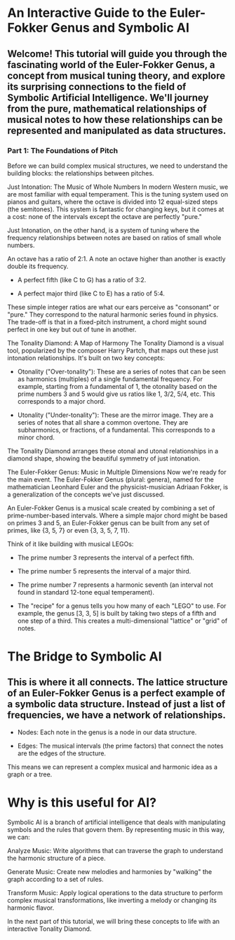 # An Interactive Guide to the Euler-Fokker Genus and Symbolic AI
## Welcome! This tutorial will guide you through the fascinating world of the Euler-Fokker Genus, a concept from musical tuning theory, and explore its surprising connections to the field of Symbolic Artificial Intelligence. We'll journey from the pure, mathematical relationships of musical notes to how these relationships can be represented and manipulated as data structures.

### Part 1: The Foundations of Pitch
Before we can build complex musical structures, we need to understand the building blocks: the relationships between pitches.

Just Intonation: The Music of Whole Numbers
In modern Western music, we are most familiar with equal temperament. This is the tuning system used on pianos and guitars, where the octave is divided into 12 equal-sized steps (the semitones). This system is fantastic for changing keys, but it comes at a cost: none of the intervals except the octave are perfectly "pure."

Just Intonation, on the other hand, is a system of tuning where the frequency relationships between notes are based on ratios of small whole numbers.

An octave has a ratio of 2:1. A note an octave higher than another is exactly double its frequency.

- A perfect fifth (like C to G) has a ratio of 3:2.

- A perfect major third (like C to E) has a ratio of 5:4.

These simple integer ratios are what our ears perceive as "consonant" or "pure." They correspond to the natural harmonic series found in physics. The trade-off is that in a fixed-pitch instrument, a chord might sound perfect in one key but out of tune in another.

The Tonality Diamond: A Map of Harmony
The Tonality Diamond is a visual tool, popularized by the composer Harry Partch, that maps out these just intonation relationships. It's built on two key concepts:

- Otonality ("Over-tonality"): These are a series of notes that can be seen as harmonics (multiples) of a single fundamental frequency. For example, starting from a fundamental of 1, the otonality based on the prime numbers 3 and 5 would give us ratios like 1, 3/2, 5/4, etc. This corresponds to a major chord.

- Utonality ("Under-tonality"): These are the mirror image. They are a series of notes that all share a common overtone. They are subharmonics, or fractions, of a fundamental. This corresponds to a minor chord.

The Tonality Diamond arranges these otonal and utonal relationships in a diamond shape, showing the beautiful symmetry of just intonation.

The Euler-Fokker Genus: Music in Multiple Dimensions
Now we're ready for the main event. The Euler-Fokker Genus (plural: genera), named for the mathematician Leonhard Euler and the physicist-musician Adriaan Fokker, is a generalization of the concepts we've just discussed.

An Euler-Fokker Genus is a musical scale created by combining a set of prime-number-based intervals. Where a simple major chord might be based on primes 3 and 5, an Euler-Fokker genus can be built from any set of primes, like {3, 5, 7} or even {3, 3, 5, 7, 11}.

Think of it like building with musical LEGOs:

- The prime number 3 represents the interval of a perfect fifth.

- The prime number 5 represents the interval of a major third.

- The prime number 7 represents a harmonic seventh (an interval not found in standard 12-tone equal temperament).

- The "recipe" for a genus tells you how many of each "LEGO" to use. For example, the genus [3, 3, 5] is built by taking two steps of a fifth and one step of a third. This creates a multi-dimensional "lattice" or "grid" of notes.

# The Bridge to Symbolic AI
## This is where it all connects. The lattice structure of an Euler-Fokker Genus is a perfect example of a symbolic data structure. Instead of just a list of frequencies, we have a network of relationships.

- Nodes: Each note in the genus is a node in our data structure.

- Edges: The musical intervals (the prime factors) that connect the notes are the edges of the structure.

This means we can represent a complex musical and harmonic idea as a graph or a tree.

# Why is this useful for AI?

Symbolic AI is a branch of artificial intelligence that deals with manipulating symbols and the rules that govern them. By representing music in this way, we can:

Analyze Music: Write algorithms that can traverse the graph to understand the harmonic structure of a piece.

Generate Music: Create new melodies and harmonies by "walking" the graph according to a set of rules.

Transform Music: Apply logical operations to the data structure to perform complex musical transformations, like inverting a melody or changing its harmonic flavor.

In the next part of this tutorial, we will bring these concepts to life with an interactive Tonality Diamond.
